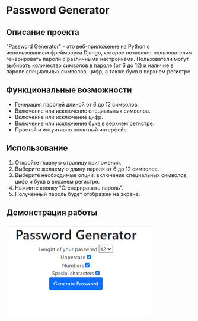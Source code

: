﻿# Password Generator

## Описание проекта

"Password Generator" - это веб-приложение на Python с использованием фреймворка Django, которое позволяет пользователям генерировать пароли с различными настройками. Пользователи могут выбирать количество символов в пароле (от 6 до 12) и наличие в пароле специальных символов, цифр, а также букв в верхнем регистре.

## Функциональные возможности

- Генерация паролей длиной от 6 до 12 символов.
- Включение или исключение специальных символов.
- Включение или исключение цифр.
- Включение или исключение букв в верхнем регистре.
- Простой и интуитивно понятный интерфейс.

## Использование

1. Откройте главную страницу приложения.
2. Выберите желаемую длину пароля от 6 до 12 символов.
3. Выберите необходимые опции: включение специальных символов, цифр и букв в верхнем регистре.
4. Нажмите кнопку "Сгенерировать пароль".
5. Полученный пароль будет отображен на экране.

## Демонстрация работы

![Демонстрация работы](screen.png)
